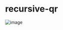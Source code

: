 # recursive-qr
![image]([https://httos](https://github.com/Catbutother/recursive-qr/edit/main/reqursive-qr.png))
